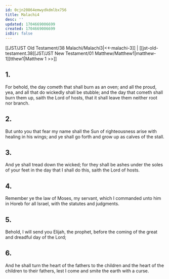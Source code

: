 ```yaml
---
id: 0cjn20864emwydkdmlbx756
title: Malachi4
desc: ''
updated: 1704669006699
created: 1704669006699
isDir: false
---
```

[[JST/JST Old Testament/38 Malachi/Malachi3|<<-malachi-3]] | [[jst-old-testament.38[[JST/JST New Testament/01 Matthew/Matthew1|matthew-1]]tthew1|Matthew 1 >>]]
## 1.
For behold, the day cometh that shall burn as an oven; and all the proud, yea, and all that do wickedly shall be stubble; and the day that cometh shall burn them up, saith the Lord of hosts, that it shall leave them neither root nor branch.
## 2.
But unto you that fear my name shall the Sun of righteousness arise with healing in his wings; and ye shall go forth and grow up as calves of the stall.
## 3.
And ye shall tread down the wicked; for they shall be ashes under the soles of your feet in the day that I shall do this, saith the Lord of hosts.
## 4.
Remember ye the law of Moses, my servant, which I commanded unto him in Horeb for all Israel, with the statutes and judgments.
## 5.
Behold, I will send you Elijah, the prophet, before the coming of the great and dreadful day of the Lord;
## 6.
And he shall turn the heart of the fathers to the children and the heart of the children to their fathers, lest I come and smite the earth with a curse.


